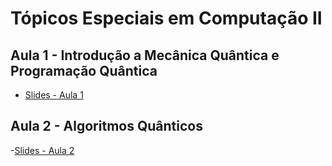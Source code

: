 # Tópicos Especiais em Computação II
## Aula 1 - Introdução a Mecânica Quântica e Programação Quântica
- [Slides - Aula 1](https://raw.githack.com/geysonmaquine/topicos_especiais_computacao/main/Aula%201%20-%20Introdu%C3%A7%C3%A3o%20e%20Ferramentas%20da%20Mec%C3%A2nica%20Qu%C3%A2ntica/Aula_1_introducao_ferramentas_mecanica_quantica.html#/title-slide)

## Aula 2 - Algoritmos Quânticos

-[Slides - Aula 2](https://raw.githack.com/geysonmaquine/topicos_especiais_computacao/main/Aula%202%20-%20Algoritmos%20Quanticos/Aula_2_Algoritmos_Quanticos.html#/title-slide)
